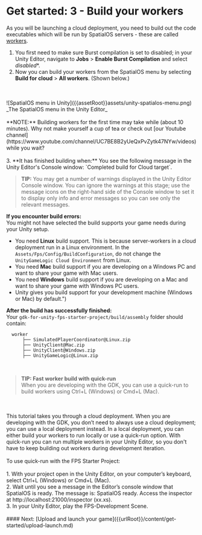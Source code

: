 # Get started: 3 - Build your workers

As you will be launching a cloud deployment, you need to build out the code executables which will be run by SpatialOS servers - these are called [workers]({{urlRoot}}/content/glossary#worker).

1. You first need to make sure Burst compilation is set to disabled; in your Unity Editor, navigate to **Jobs** > **Enable Burst Compilation** and select *disabled**.
2. Now you can build your workers from the SpatialOS menu by selecting **Build for cloud** > **All workers**. 
(Shown below.) 
<br/>
<br/>![SpatialOS menu in Unity]({{assetRoot}}assets/unity-spatialos-menu.png)
<br/>_The SpatialOS menu in the Unity Editor_
<br/>
<br/>**NOTE:** Building workers for the first time may take while (about 10 minutes). Why not make yourself a cup of tea or check out [our Youtube channel](https://www.youtube.com/channel/UC7BE8B2yUeQxPvZytk47NYw/videos) while you wait?
<br/>
<br/>
3. **It has finished building when:** You see the following message in the Unity Editor's Console window: `Completed build for Cloud target`. 

>**TIP:** You may get a number of warnings displayed in the Unity Editor Console window. You can ignore the warnings at this stage; use the message icons on the right-hand side of the Console window to set it to display only info and error messages so you can see only the relevant messages.

**If you encounter build errors:** 
<br/>You might not have selected the build supports your game needs during your Unity setup.

* You need **Linux** build support. This is because server-workers in a cloud deployment run in a Linux environment. In the `Assets/Fps/Config/BuildConfiguration`, do not change the `UnityGameLogic Cloud Environment` from Linux.
* You need **Mac** build support if you are developing on a Windows PC and want to share your game with Mac users.<br/>
* You need **Windows** build support if you are developing on a Mac and want to share your game with Windows PC users. <br/>
* Unity gives you build support for your development machine (Windows or Mac) by default.")


**After the build has successfully finished:** 
<br/>Your `gdk-for-unity-fps-starter-project/build/assembly` folder should contain:
```text
  worker
      ├── SimulatedPlayerCoordinator@Linux.zip
      ├── UnityClient@Mac.zip
      ├── UnityClient@Windows.zip
      ├── UnityGameLogic@Linux.zip
```
<br>

>**TIP: Fast worker build with quick-run** 
<br/>When you are developing with the GDK, you can use a quick-run to build workers using Ctrl+L (Windows) or Cmd+L (Mac).
<br/>
<br/> This tutorial takes you through a cloud deployment. When you are developing with the GDK, you don’t need to always use a cloud deployment; you can use a local deployment instead. In a local deployment, you can either build your workers to run locally or use a quick-run option. With quick-run you can run multiple workers in your Unity Editor, so you don't have to keep building out workers during development iteration. 
<br/>
<br/>
 To use quick-run with the FPS Starter Project:<br/>
 <br/>
1. With your project open in the Unity Editor, on your computer’s keyboard, select Ctrl+L (Windows) or Cmd+L (Mac).<br/>
2. Wait until you see a message in the Editor’s console window that SpatialOS is ready. The message is: SpatialOS ready. Access the inspector at http://localhost:21000/inspector (xx.xs).<br/>
3. In your Unity Editor, play the FPS-Development Scene.<br/>

<br/>
#### Next: [Upload and launch your game]({{urlRoot}}/content/get-started/upload-launch.md)

